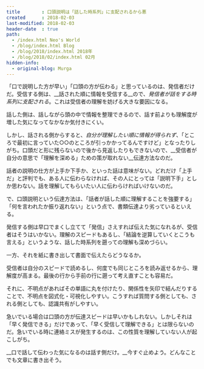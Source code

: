 ```yaml
---
title        : 口頭説明は「話した時系列」に支配されるから悪
created      : 2018-02-03
last-modified: 2018-02-03
header-date  : true
path:
  - /index.html Neo's World
  - /blog/index.html Blog
  - /blog/2018/index.html 2018年
  - /blog/2018/02/index.html 02月
hidden-info:
  - original-blog: Murga
---
```


「口で説明した方が早い」「口頭の方が伝わる」と思っているのは、発信者だけだ。受信する側は、__話された順に情報を受信する__ので、_発信者が話をする時系列に支配される_。これは受信者の理解を妨げる大きな要因になる。

話した側は、話しながら頭の中で情報を整理できるので、話す前よりも理解度が増した気になってなかなか気付きにくい。

しかし、話される側からすると、_自分が理解したい順に情報が得られず_、「ところで最初に言っていた○○のところが引っかかってるんですけど」となったりしがち。口頭だと形に残らないので後から見返したりもできないので、__受信者が自分の意思で「理解を深める」ための策が取れない__伝達方法なのだ。

話者の説明の仕方が上手か下手か、といった話は意味がない。どれだけ「上手だ」と評判でも、ある人に伝わらなければ、その人にとっては「説明下手」としか思わない。話を理解してもらいたい人に伝わらければいけないのだ。

で、口頭説明という伝達方法は、「話者が話した順に理解することを強要する」「何を言われたか振り返れない」という点で、書類伝達より劣っているといえる。

発信する側は早口でまくし立てて「発信」さえすれば伝えた気になれるが、受信者はそうはいかない。理解のスピードもあるし、「結論を逆算していくとこうも言える」というような、話した時系列を遡っての理解も深めづらい。

一方、それを紙に書き出して書面で伝えたらどうなるか。

受信者は自分のスピードで読めるし、何度でも同じところを読み返せるから、理解度が高まる。最後の行から手前の行に遡って考え直すことも容易だ。

それに、不明点があればその単語に丸を付けたり、関係性を矢印で結んだりすることで、不明点を図式化・可視化しやすい。こうすれば質問する側としても、される側としても、認識共有がしやすい。

急いでいる場合は口頭の方が伝達スピードは早いかもしれない。しかしそれは「早く発信できる」だけであって、「早く受信して理解できる」とは限らないのだ。急いでいる時に連絡ミスが発生するのは、この性質を理解していない人が起こしがち。

__口で話して伝わった気になるのは話す側だけ。__今すぐ止めよう。どんなことでも文章に書き出そう。
